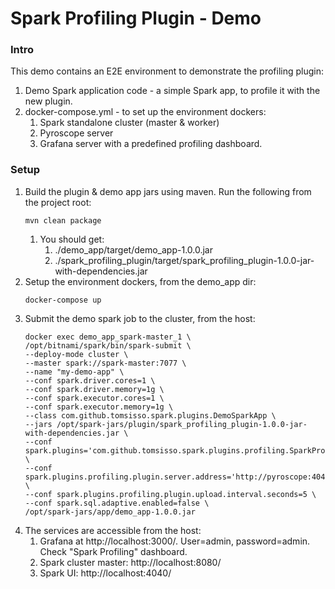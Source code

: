 # Spark Profiling Plugin - Demo

### Intro
This demo contains an E2E environment to demonstrate the profiling plugin:
1. Demo Spark application code - a simple Spark app, to profile it with the new plugin.
2. docker-compose.yml - to set up the environment dockers: 
   1. Spark standalone cluster (master & worker) 
   2. Pyroscope server 
   3. Grafana server with a predefined profiling dashboard.  

### Setup
1. Build the plugin & demo app jars using maven. Run the following from the project root:
   ```
   mvn clean package
   ```
   1. You should get:
      1. ./demo_app/target/demo_app-1.0.0.jar
      2. ./spark_profiling_plugin/target/spark_profiling_plugin-1.0.0-jar-with-dependencies.jar
2. Setup the environment dockers, from the demo_app dir: 
   ``` 
   docker-compose up 
   ```
3. Submit the demo spark job to the cluster, from the host:
   ``` 
   docker exec demo_app_spark-master_1 \
   /opt/bitnami/spark/bin/spark-submit \
   --deploy-mode cluster \
   --master spark://spark-master:7077 \
   --name "my-demo-app" \
   --conf spark.driver.cores=1 \
   --conf spark.driver.memory=1g \
   --conf spark.executor.cores=1 \
   --conf spark.executor.memory=1g \
   --class com.github.tomsisso.spark.plugins.DemoSparkApp \
   --jars /opt/spark-jars/plugin/spark_profiling_plugin-1.0.0-jar-with-dependencies.jar \
   --conf spark.plugins='com.github.tomsisso.spark.plugins.profiling.SparkProfilingPlugin' \
   --conf spark.plugins.profiling.plugin.server.address='http://pyroscope:4040' \
   --conf spark.plugins.profiling.plugin.upload.interval.seconds=5 \
   --conf spark.sql.adaptive.enabled=false \
   /opt/spark-jars/app/demo_app-1.0.0.jar
   ```
4. The services are accessible from the host:
   1. Grafana at http://localhost:3000/. User=admin, password=admin. Check "Spark Profiling" dashboard.
   2. Spark cluster master: http://localhost:8080/
   3. Spark UI: http://localhost:4040/